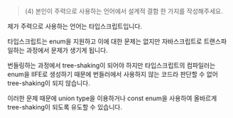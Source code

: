 > (4) 본인이 주력으로 사용하는 언어에서 설계적 결함 한 가지를 작성해주세요.

제가 주력으로 사용하는 언어는 타입스크립트입니다.

타입스크립트는 enum을 지원하고 이에 대한 문제는 없지만 자바스크립트로 트랜스파일하는 과정에서 문제가 생기게 됩니다.

번들링하는 과정에서 tree-shaking이 되어야 하지만 타입스크립트의 컴파일러는 enum을 IIFE로 생성하기 때문에 번들러에서 사용하지 않는 코드라 판단할 수 없어 tree-shaking이 되지 않습니다.

이러한 문제 때문에 union type을 이용하거나 const enum을 사용하여 올바르게 tree-shaking이 되도록 유도할 수 있습니다.
